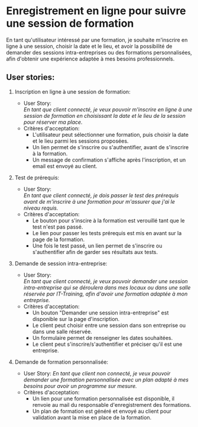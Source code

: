 # Enregistrement en ligne pour suivre une session de formation
En tant qu'utilisateur intéressé par une formation, je souhaite m'inscrire en ligne à une session, choisir la date et le lieu, et avoir la possibilité de demander des sessions intra-entreprises ou des formations personnalisées, afin d'obtenir une expérience adaptée à mes besoins professionnels.

## User stories:
1. Inscription en ligne à une session de formation:
    - User Story:  
    *En tant que client connecté, je veux pouvoir m'inscrire en ligne à une session de formation en choisissant la date et le lieu de la session pour réserver ma place.*
    - Critères d'acceptation:
        - L'utilisateur peut sélectionner une formation, puis choisir la date et le lieu parmi les sessions proposées.
        - Un lien permet de s'inscrire ou s'authentifier, avant de s'inscrire à la formation.
        - Un message de confirmation s'affiche après l'inscription, et un email est envoyé au client.

2. Test de prérequis:
    - User Story:  
    *En tant que client connecté, je dois passer le test des prérequis avant de m'inscrire à une formation pour m'assurer que j'ai le niveau requis.*
    - Critères d'acceptation:
        - Le bouton pour s'inscire à la formation est verouillé tant que le test n'est pas passé.
        - Le lien pour passer les tests prérequis est mis en avant sur la page de la formation. 
        - Une fois le test passé, un lien permet de s'inscrire ou s'authentifier afin de garder ses résultats aux tests.

3. Demande de session intra-entreprise:
    - User Story:  
    *En tant que client connecté, je veux pouvoir demander une session intra-entreprise qui se déroulera dans mes locaux ou dans une salle réservée par IT-Training, afin d'avoir une formation adaptée à mon entreprise.*
    - Critères d'acceptation: 
        - Un bouton "Demander une session intra-entreprise" est disponible sur la page d'inscription.
        - Le client peut choisir entre une session dans son entreprise ou dans une salle réservée.
        - Un formulaire permet de renseigner les dates souhaitées.
        - Le client peut s'inscrire/s'authentifier et préciser qu'il est une entreprise.

4. Demande de formation personnalisée:
    - User Story:
    *En tant que client non connecté, je veux pouvoir demander une formation personnalisée avec un plan adapté à mes besoins pour avoir un programme sur mesure.*
    - Critères d'acceptation: 
        - Un lien pour une formation personnalisée est disponible, il renvoie au mail du responsable d'enregistrement des formations.
        - Un plan de formation est généré et envoyé au client pour validation avant la mise en place de la formation.